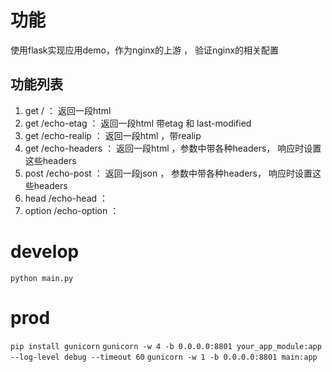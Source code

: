 # 功能 
使用flask实现应用demo，作为nginx的上游 ， 验证nginx的相关配置 

## 功能列表 
1. get /  ： 返回一段html 
2. get /echo-etag ： 返回一段html 带etag 和 last-modified 
3. get /echo-realip ： 返回一段html ，带realip 
4. get /echo-headers ： 返回一段html ，参数中带各种headers， 响应时设置这些headers 
5. post /echo-post ： 返回一段json ， 参数中带各种headers， 响应时设置这些headers 
6. head /echo-head ： 
7. option /echo-option ： 


# develop  
`python main.py` 

# prod 
`pip install gunicorn`
`gunicorn -w 4 -b 0.0.0.0:8801 your_app_module:app --log-level debug --timeout 60`
`gunicorn -w 1 -b 0.0.0.0:8801 main:app`